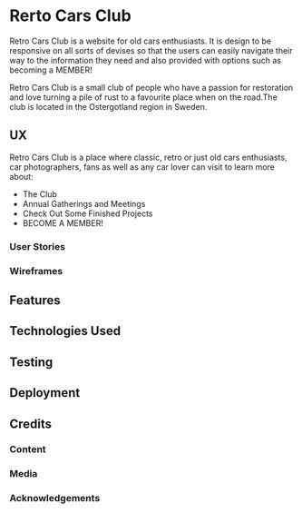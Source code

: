 # Rerto Cars Club

<!--- add links to all RCCs --->

Retro Cars Club is a website for old cars enthusiasts. It is design to be responsive 
on all sorts of devises so that the users can easily navigate their way to the 
information they need and also provided with options such as becoming a MEMBER!

Retro Cars Club is a small club of people who have a passion for restoration and love 
turning a pile of rust to a favourite place when on the road.The club is located in 
the Ostergotland region in Sweden.

## UX

Retro Cars Club is a place where classic, retro or just old cars enthusiasts, car
photographers, fans as well as any car lover can visit to learn more about:
 <ul>
 <li>The Club</li>
 <li>Annual Gatherings and Meetings</li>
 <li>Check Out Some Finished Projects</li>
 <li>BECOME A MEMBER!</li>
 </ul>

### User Stories

### Wireframes

## Features

## Technologies Used

## Testing

## Deployment

## Credits

### Content

### Media

### Acknowledgements